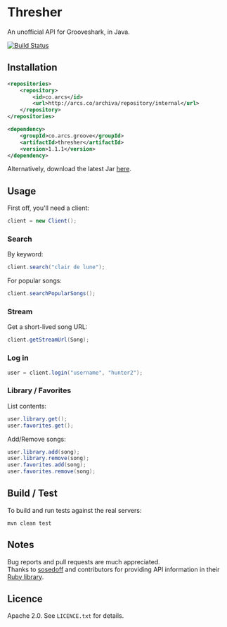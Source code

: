 # Thresher
An unofficial API for Grooveshark, in Java.

[![Build Status](http://arcs.co/jenkins/buildStatus/icon?job=thresher)](http://arcs.co/jenkins/job/thresher/)

## Installation

```xml
<repositories>
	<repository>
		<id>co.arcs</id>
		<url>http://arcs.co/archiva/repository/internal</url>
	</repository>
</repositories>

<dependency>
	<groupId>co.arcs.groove</groupId>
	<artifactId>thresher</artifactId>
	<version>1.1.1</version>
</dependency>
```

Alternatively, download the latest Jar [here](https://arcs.co/archiva/browse/co.arcs.groove/thresher).

## Usage

First off, you'll need a client:

```java
client = new Client();
```

### Search

By keyword: 

```java
client.search("clair de lune");
```

For popular songs:

```java
client.searchPopularSongs();
```

### Stream

Get a short-lived song URL:

```java
client.getStreamUrl(Song);
```


### Log in

```java
user = client.login("username", "hunter2");
```

### Library / Favorites

List contents: 

```java
user.library.get();
user.favorites.get();
```

Add/Remove songs:

```java
user.library.add(song);
user.library.remove(song);
user.favorites.add(song);
user.favorites.remove(song);
```

## Build / Test

To build and run tests against the real servers:

```shell
mvn clean test
```

## Notes

Bug reports and pull requests are much appreciated.  
Thanks to [sosedoff](https://github.com/sosedoff) and contributors for providing API information in their [Ruby library](https://github.com/sosedoff/grooveshark).

## Licence

Apache 2.0. See `LICENCE.txt` for details.
